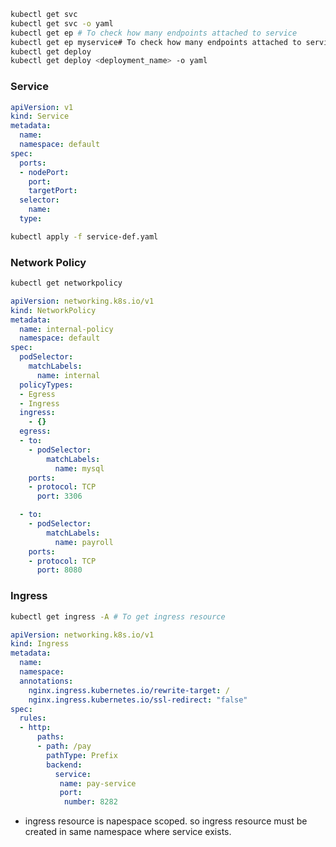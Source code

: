 ```bash
kubectl get svc
kubectl get svc -o yaml
kubectl get ep # To check how many endpoints attached to service
kubectl get ep myservice# To check how many endpoints attached to service
kubectl get deploy
kubectl get deploy <deployment_name> -o yaml
```

### Service
```yaml
apiVersion: v1
kind: Service
metadata:
  name:
  namespace: default
spec:
  ports:
  - nodePort:
    port:
    targetPort:
  selector:
    name:
  type:
```
```bash
kubectl apply -f service-def.yaml
```

### Network Policy  
```bash
kubectl get networkpolicy
```
```yaml
apiVersion: networking.k8s.io/v1
kind: NetworkPolicy
metadata:
  name: internal-policy
  namespace: default
spec:
  podSelector:
    matchLabels:
      name: internal
  policyTypes:
  - Egress
  - Ingress
  ingress:
    - {}
  egress:
  - to:
    - podSelector:
        matchLabels:
          name: mysql
    ports:
    - protocol: TCP
      port: 3306

  - to:
    - podSelector:
        matchLabels:
          name: payroll
    ports:
    - protocol: TCP
      port: 8080
```

### Ingress
```bash
kubectl get ingress -A # To get ingress resource
```
```yaml
apiVersion: networking.k8s.io/v1
kind: Ingress
metadata:
  name: 
  namespace: 
  annotations:
    nginx.ingress.kubernetes.io/rewrite-target: /
    nginx.ingress.kubernetes.io/ssl-redirect: "false"
spec:
  rules:
  - http:
      paths:
      - path: /pay
        pathType: Prefix
        backend:
          service:
           name: pay-service
           port:
            number: 8282
```
* ingress resource is napespace scoped. so ingress resource must be created in same namespace where service exists.
